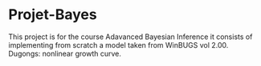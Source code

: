 # Projet-Bayes
This project is for the course Adavanced Bayesian Inference it consists of implementing from scratch a model taken from WinBUGS vol 2.00. Dugongs: nonlinear growth curve.
